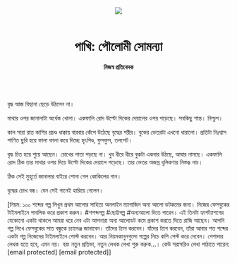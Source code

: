 <div align=center>
<img src=https://images.prothomalo.com/prothomalo-bangla/2021-01/1d75151c-eff9-4e9f-ac28-aebc4618d00f/palo_bangla_og.png />
<br><br>
<h1>পাখি: পৌলোমী সোমন্যা</h1> 
<h4>নিজস্ব প্রতিবেদক</h4>
<br><br>
</div>

বৃদ্ধ আজ বিছানা ছেড়ে উঠলেন না।

মাথার ওপর জানালাটা অর্ধেক খোলা। একফালি রোদ উল্টো দিকের দেয়ালের ওপর পড়েছে। সবকিছু শান্ত। নিশ্চুপ।

কাল সারা রাত কাশির প্রচণ্ড ধাক্কায় বারবার কেঁপে উঠেছে বৃদ্ধের শরীর। বুকের ভেতরটা এখনো ধারালো। প্রতিটা নিঃশ্বাস শাণিত ছুরি হয়ে ফালা ফালা করে দিচ্ছে হৃৎপিণ্ড, ফুসফুস, তলপেট।

বৃদ্ধ চিত হয়ে শুয়ে আছেন। চোখের পাতা পড়ছে না। খুব ধীরে ধীরে বুকটা একবার উঠছে, আবার নামছে। একফালি রোদ ঠিক তার মাথার ওপর দিয়ে উল্টো দিকের দেয়ালে পড়েছে। তার ভেতর অজস্র ধূলিকণার নিস্তব্ধ নাচ।

ঠিক সেই মুহূর্তে জানালার বাইরে শোনা গেল কোকিলের গান।

বৃদ্ধের চোখ বন্ধ। যেন সেই গানেই হারিয়ে গেলেন।

[নিয়ম: ১০০ শব্দের গল্প লিখুন প্রথম আলোর সাহিত্য অনলাইন ম্যাগাজিন অন্য আলো ডটকমের জন্য। নিজের ফেসবুকের টাইমলাইনে পাবলিক করে প্রকাশ করুন। #শশব্দগল্প #ছোট্টগল্প #অন্যআলো দিতে পারেন। এই তিনটা হ্যাশট্যাশগের যেকোনো একটা থাকলে আমরা ধরে নেব এটা আপনারা অন্য আলোডট কমে প্রকাশ করতে দিতে রাজি আছেন। আপনি গল্প লিখে ফেসবুকের সাত বন্ধুকে চ্যালেঞ্জ জানাবেন। তাঁদের ট্যাগ করবেন। যাঁদের ট্যাগ করবেন, তাঁরা আবার শত শব্দের একটা গল্প নিজেদের টাইমলাইনে পোস্ট করবেন। আর নিয়মকানুনগুলো গল্পের নিচে কপি পেস্ট করে দেবেন। পেশাদার লেখক হতে হবে, এমন নয়। বরং নতুন প্রতিভা, নতুন লেখক লেখা শুরু করুক...। কেউ সরাসরিও লেখা পাঠাতে পারেন: [email protected] [email protected]]
